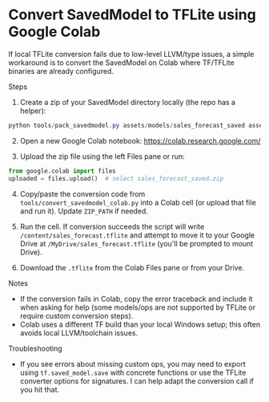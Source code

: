 # Convert SavedModel to TFLite using Google Colab

If local TFLite conversion fails due to low-level LLVM/type issues, a simple workaround is to convert the SavedModel on Colab where TF/TFLite binaries are already configured.

Steps

1. Create a zip of your SavedModel directory locally (the repo has a helper):

```powershell
python tools/pack_savedmodel.py assets/models/sales_forecast_saved assets/models/sales_forecast_saved.zip
```

2. Open a new Google Colab notebook: https://colab.research.google.com/

3. Upload the zip file using the left Files pane or run:

```python
from google.colab import files
uploaded = files.upload()  # select sales_forecast_saved.zip
```

4. Copy/paste the conversion code from `tools/convert_savedmodel_colab.py` into a Colab cell (or upload that file and run it). Update `ZIP_PATH` if needed.

5. Run the cell. If conversion succeeds the script will write `/content/sales_forecast.tflite` and attempt to move it to your Google Drive at `/MyDrive/sales_forecast.tflite` (you'll be prompted to mount Drive).

6. Download the `.tflite` from the Colab Files pane or from your Drive.

Notes

- If the conversion fails in Colab, copy the error traceback and include it when asking for help (some models/ops are not supported by TFLite or require custom conversion steps).
- Colab uses a different TF build than your local Windows setup; this often avoids local LLVM/toolchain issues.

Troubleshooting

- If you see errors about missing custom ops, you may need to export using `tf.saved_model.save` with concrete functions or use the TFLite converter options for signatures. I can help adapt the conversion call if you hit that.
